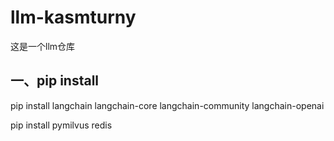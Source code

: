 # llm-kasmturny
这是一个llm仓库
## 一、pip install
pip install langchain langchain-core langchain-community langchain-openai

pip install pymilvus redis



